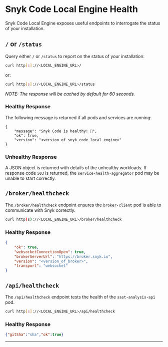 # Snyk Code Local Engine Health

Snyk Code Local Engine exposes useful endpoints to interrogate the status of your installation.

## `/` or `/status`

Query either `/` or `/status` to report on the status of your installation:

```bash
curl http[s]://<LOCAL_ENGINE_URL>/
```
or:
```bash
curl http[s]://<LOCAL_ENGINE_URL>/status
```
_NOTE: The response will be cached by default for 60 seconds._

### Healthy Response

The following message is returned if all pods and services are running:
```
{
    "message": "Snyk Code is healthy! 🐶",
    "ok": true,
    "version": "<version_of_snyk_code_local_engine>"
}

```

### Unhealthy Response

A JSON object is returned with details of the unhealthy workloads. If response code `503` is returned, the `service-health-aggregator` pod may be unable to start correctly.

## `/broker/healthcheck`

The `/broker/healthcheck` endpoint ensures the `broker-client` pod is able to communicate with Snyk correctly.

```bash
curl http(s)://<LOCAL_ENGINE_URL>/broker/healthcheck
```

### Healthy Response

```json
{
    "ok": true,
    "websocketConnectionOpen": true,
    "brokerServerUrl": "https://broker.snyk.io",
    "version": "<version_of_broker>",
    "transport": "websocket"
}
```

## `/api/healthcheck`

The `/api/healthcheck` endpoint tests the health of the `sast-analysis-api` pod.

```bash
curl http[s]://<LOCAL_ENGINE_URL>/api/healthcheck
```

### Healthy Response
```json
{"gitSha":"sha","ok":true}
```

---